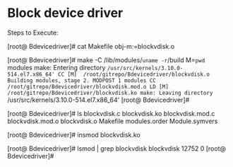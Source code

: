 # Block device driver

Steps to Execute:

[root@ Bdevicedriver]# cat Makefile
obj-m:=blockvdisk.o

[root@ Bdevicedriver]# make -C /lib/modules/`uname -r`/build M=`pwd` modules
make: Entering directory `/usr/src/kernels/3.10.0-514.el7.x86_64'
  CC [M]  /root/gitrepo/Bdevicedriver/blockvdisk.o
  Building modules, stage 2.
  MODPOST 1 modules
  CC      /root/gitrepo/Bdevicedriver/blockvdisk.mod.o
  LD [M]  /root/gitrepo/Bdevicedriver/blockvdisk.ko
make: Leaving directory `/usr/src/kernels/3.10.0-514.el7.x86_64'
[root@ Bdevicedriver]#

[root@ Bdevicedriver]# ls
blockvdisk.c  blockvdisk.ko  blockvdisk.mod.c  blockvdisk.mod.o  blockvdisk.o  Makefile  modules.order  Module.symvers

[root@ Bdevicedriver]# insmod blockvdisk.ko

[root@ Bdevicedriver]# lsmod | grep blockvdisk
blockvdisk             12752  0
[root@ Bdevicedriver]#
